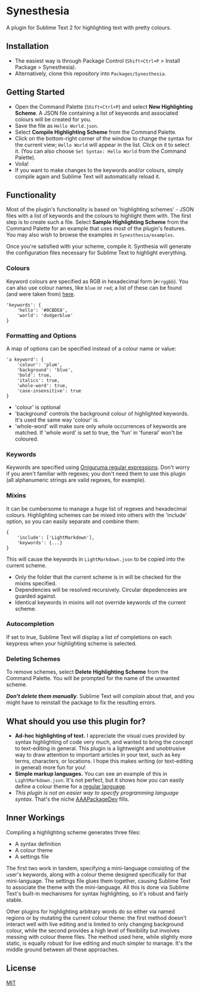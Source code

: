 Synesthesia
===========

A plugin for Sublime Text 2 for highlighting text with pretty colours.

Installation
------------

- The easiest way is through Package Control (`Shift+Ctrl+P` > Install Package > Synesthesia).
- Alternatively, clone this repository into `Packages/Synesthesia`.

Getting Started
---------------

- Open the Command Palette (`Shift+Ctrl+P`) and select **New Highlighting Scheme**. A JSON file containing a list of keywords and associated colours will be created for you.
- Save the file as `Hello World.json`.
- Select **Compile Highlighting Scheme** from the Command Palette.
- Click on the bottom-right corner of the window to change the syntax for the current view; `Hello World` will appear in the list. Click on it to select it. (You can also choose `Set Syntax: Hello World` from the Command Palette).
- Voila!
- If you want to make changes to the keywords and/or colours, simply compile again and Sublime Text will automatically reload it.

Functionality
-------------

Most of the plugin's functionality is based on 'highlighting schemes' - JSON files with a list of keywords and the colours to highlight them with. The first step is to create such a file. Select **Sample Highlighting Scheme** from the Command Palette for an example that uses most of the plugin's features. You may also wish to browse the examples in `Synesthesia/examples`.

Once you're satisfied with your scheme, compile it. Synthesia will generate the configuration files necessary for Sublime Text to highlight everything.

### Colours

Keyword colours are specified as RGB in hexadecimal form (`#rrggbb`). You can also use colour names, like `blue` or `red`; a list of these can be found (and were taken from) [here](http://en.wikipedia.org/wiki/Web_colours#X11_color_names).

	'keywords': {
		'hello': '#0CBDE8',
		'world': 'dodgerblue'
	}

### Formatting and Options

A map of options can be specified instead of a colour name or value:

	'a keyword': {
		'colour': 'plum',
		'background': 'blue',
		'bold': true,
		'italics': true,
		'whole-word': true,
		'case-insensitive': true
	}

- 'colour' is optional
- 'background' controls the background colour of highlighted keywords. It's used the same way 'colour' is.
- 'whole-word' will make sure only whole occurrences of keywords are matched. If 'whole word' is set to true, the 'fun' in 'funeral' won't be coloured.

### Keywords

Keywords are specified using [Oniguruma regular expressions](http://manual.macromates.com/en/regular_expressions). Don't worry if you aren't familiar with regexes; you don't need them to use this plugin (all alphanumeric strings are valid regexes, for example).

### Mixins

It can be cumbersome to manage a huge list of regexes and hexadecimal colours. Highlighting schemes can be mixed into others with the 'include' option, so you can easily separate and combine them:

	{
		'include': ['LightMarkdown'],
		'keywords': {...}
	}

This will cause the keywords in `LightMarkdown.json` to be copied into the current scheme.

- Only the folder that the current scheme is in will be checked for the mixins specified.
- Dependencies will be resolved recursively. Circular depedenceies are guarded against.
- Identical keywords in mixins will not override keywords of the current scheme.

### Autocompletion

If set to true, Sublime Text will display a list of completions on each keypress when your highlighting scheme is selected.

### Deleting Schemes

To remove schemes, select **Delete Highlighting Scheme** from the Command Palette. You will be prompted for the name of the unwanted scheme.

***Don't delete them manually***. Sublime Text will *complain* about that, and you might have to reinstall the package to fix the resulting errors.

What should you use this plugin for?
------------------------------------

- **Ad-hoc highlighting of text.** I appreciate the visual cues provided by syntax highlighting of code very much, and wanted to bring the concept to text-editing in general. This plugin is a lightweight and unobtrusive way to draw attention to important articles in your text, such as key terms, characters, or locations. I hope this makes writing (or text-editing in general) more fun for you!
- **Simple markup languages.** You can see an example of this in `LightMarkdown.json`. It's not perfect, but it shows how you can easily define a colour theme for a [regular language](http://en.wikipedia.org/wiki/Chomsky_hierarchy).
- *This plugin is not an easier way to specify programming language syntax.* That's the niche [AAAPackageDev](https://github.com/SublimeText/AAAPackageDev) fills.

Inner Workings
--------------

Compiling a highlighting scheme generates three files:

- A syntax definition
- A colour theme
- A settings file

The first two work in tandem, specifying a mini-language consisting of the user's keywords, along with a colour theme designed specifically for that mini-language. The settings file glues them together, causing Sublime Text to associate the theme with the mini-language. All this is done via Sublime Text's built-in mechanisms for syntax highlighting, so it's robust and fairly stable.

Other plugins for highlighting arbitrary words do so either via named regions or by mutating the current colour theme: the first method doesn't interact well with live editing and is limited to only changing background colour, while the second provides a high level of flexibility but involves messing with colour theme files. The method used here, while slightly more static, is equally robust for live editing and much simpler to manage. It's the middle ground between all these approaches.

License
--------

[MIT](http://opensource.org/licenses/MIT)
